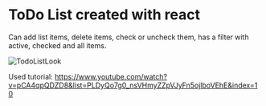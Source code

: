 # ToDo List created with react

Can add list items, delete items, check or uncheck them, has a filter with active, checked and all items.

![TodoListLook](https://user-images.githubusercontent.com/49585854/174680355-bd2c6b87-fbc2-48be-871f-3dc0db41fc3e.png)


Used tutorial: https://www.youtube.com/watch?v=pCA4qpQDZD8&list=PLDyQo7g0_nsVHmyZZpVJyFn5ojlboVEhE&index=10

